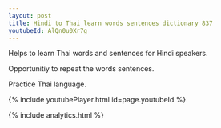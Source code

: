 ```yaml
---
layout: post
title: Hindi to Thai learn words sentences dictionary 837 
youtubeId: AlQn0u0Xr7g
---
```

 
 
Helps to learn Thai words and sentences for Hindi speakers.

Opportunitiy to repeat the words sentences. 

Practice Thai language. 
 
{% include youtubePlayer.html id=page.youtubeId %}
 
 
{% include analytics.html %}